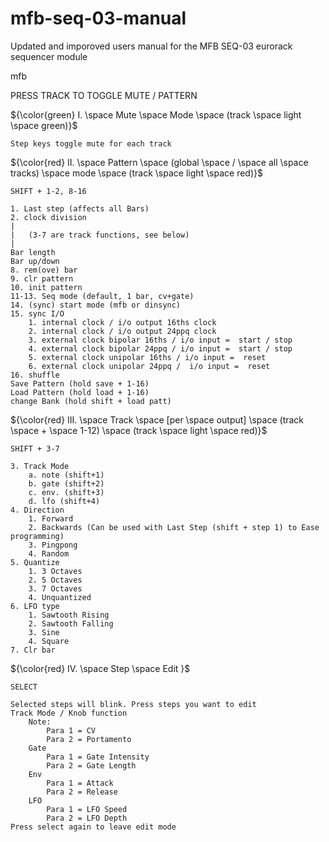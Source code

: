 # mfb-seq-03-manual
Updated and imporoved users manual for the MFB SEQ-03 eurorack sequencer module

mfb

PRESS TRACK TO TOGGLE MUTE / PATTERN

${\color{green} I. \space Mute \space Mode \space (track \space light \space green)}$

	Step keys toggle mute for each track
 
${\color{red} II. \space Pattern \space (global \space / \space all \space tracks) \space mode \space (track \space light \space red)}$

	SHIFT + 1-2, 8-16
	
	1. Last step (affects all Bars)
	2. clock division
	|	
	|	(3-7 are track functions, see below)
	|
 	Bar length 
	Bar up/down
	8. rem(ove) bar
	9. clr pattern
	10. init pattern
	11-13. Seq mode (default, 1 bar, cv+gate)
	14. (sync) start mode (mfb or dinsync)
	15. sync I/O
		1. internal clock / i/o output 16ths clock
		2. internal clock / i/o output 24ppq clock
		3. external clock bipolar 16ths / i/o input =  start / stop
		4. external clock bipolar 24ppq / i/o input =  start / stop
		5. external clock unipolar 16ths / i/o input =  reset
		6. external clock unipolar 24ppq /  i/o input =  reset
	16. shuffle
	Save Pattern (hold save + 1-16)
	Load Pattern (hold load + 1-16)
	change Bank (hold shift + load patt)

${\color{red} III. \space Track \space [per \space output] \space (track \space + \space 1-12) \space (track \space light \space red)}$

	SHIFT + 3-7

	3. Track Mode
		a. note (shift+1)
		b. gate (shift+2)
		c. env. (shift+3)
		d. lfo (shift+4)
	4. Direction
		1. Forward
		2. Backwards (Can be used with Last Step (shift + step 1) to Ease programming)
		3. Pingpong
		4. Random
	5. Quantize
		1. 3 Octaves
		2. 5 Octaves
		3. 7 Octaves
		4. Unquantized
	6. LFO type
		1. Sawtooth Rising
		2. Sawtooth Falling
		3. Sine
		4. Square
	7. Clr bar
        
${\color{red} IV. \space Step \space Edit }$

	SELECT

	Selected steps will blink. Press steps you want to edit
	Track Mode / Knob function
		Note:	
			Para 1 = CV
			Para 2 = Portamento
		Gate 
			Para 1 = Gate Intensity
			Para 2 = Gate Length
		Env
			Para 1 = Attack
			Para 2 = Release
		LFO 
			Para 1 = LFO Speed
			Para 2 = LFO Depth
	Press select again to leave edit mode 

